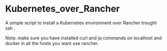 # Kubernetes_over_Rancher
A simple script to install a Kubernetes environment over Rancher trought ssh .

Note: make sure you have installed curl and jq commands on localhost and docker in all the hosts you want use rancher.
